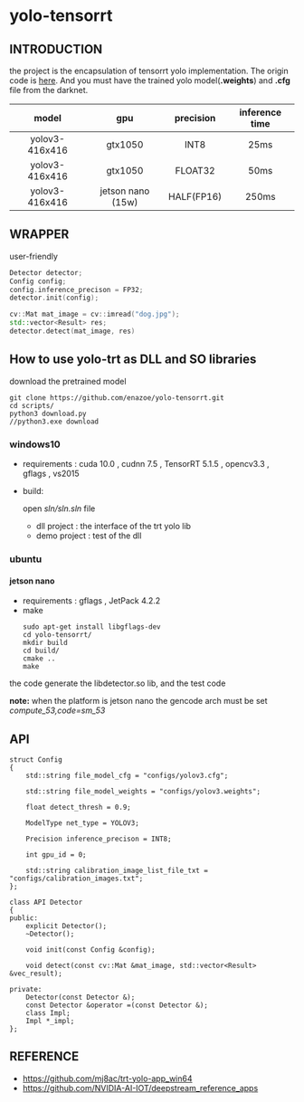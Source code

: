# yolo-tensorrt

## INTRODUCTION

the project is the encapsulation  of tensorrt yolo implementation. The origin code is [here](https://github.com/mj8ac/trt-yolo-app_win64). And you must have the trained yolo model(__.weights__) and __.cfg__ file from the darknet.

|  model   | gpu  |precision|inference time|
|  :----:  | :----:  |:---:|:--:|
| yolov3-416x416  | gtx1050 |INT8|25ms|
| yolov3-416x416  | gtx1050 |FLOAT32|50ms|
| yolov3-416x416  | jetson nano (15w) |HALF(FP16)|250ms|

## WRAPPER

user-friendly

```c++
Detector detector;
Config config;
config.inference_precison = FP32;
detector.init(config);

cv::Mat mat_image = cv::imread("dog.jpg");
std::vector<Result> res;
detector.detect(mat_image, res)
```

## How to use yolo-trt as DLL and SO libraries

download the pretrained model 

```
git clone https://github.com/enazoe/yolo-tensorrt.git
cd scripts/
python3 download.py
//python3.exe download
```

### windows10

- requirements : cuda 10.0 , cudnn 7.5 , TensorRT 5.1.5 , opencv3.3 , gflags , vs2015
- build:
    
    open _sln/sln.sln_ file 
    - dll project : the interface of the trt yolo lib
    - demo project : test of the dll

### ubuntu

#### jetson nano 
- requirements : gflags , JetPack 4.2.2
- make
    ```
    sudo apt-get install libgflags-dev
    cd yolo-tensorrt/
    mkdir build
    cd build/
    cmake ..
    make
    ```
the code generate the libdetector.so lib, and the test code


__note:__ when the platform is jetson nano the gencode arch must be set _compute_53,code=sm_53_

## API

```
struct Config
{
	std::string file_model_cfg = "configs/yolov3.cfg";

	std::string file_model_weights = "configs/yolov3.weights";

	float detect_thresh = 0.9;

	ModelType net_type = YOLOV3;

	Precision inference_precison = INT8;
	
	int gpu_id = 0;

	std::string calibration_image_list_file_txt = "configs/calibration_images.txt";
};

class API Detector
{
public:
	explicit Detector();
	~Detector();

	void init(const Config &config);

	void detect(const cv::Mat &mat_image, std::vector<Result> &vec_result);

private:
	Detector(const Detector &);
	const Detector &operator =(const Detector &);
	class Impl;
	Impl *_impl;
};
```

## REFERENCE

- https://github.com/mj8ac/trt-yolo-app_win64
- https://github.com/NVIDIA-AI-IOT/deepstream_reference_apps